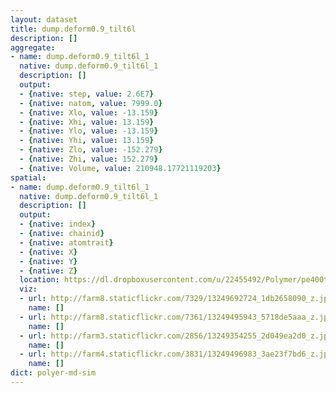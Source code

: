 ```yaml
---
layout: dataset
title: dump.deform0.9_tilt6l
description: []
aggregate:
- name: dump.deform0.9_tilt6l_1
  native: dump.deform0.9_tilt6l_1
  description: []
  output:
  - {native: step, value: 2.6E7}
  - {native: natom, value: 7999.0}
  - {native: Xlo, value: -13.159}
  - {native: Xhi, value: 13.159}
  - {native: Ylo, value: -13.159}
  - {native: Yhi, value: 13.159}
  - {native: Zlo, value: -152.279}
  - {native: Zhi, value: 152.279}
  - {native: Volume, value: 210948.17721119203}
spatial:
- name: dump.deform0.9_tilt6l_1
  native: dump.deform0.9_tilt6l_1
  description: []
  output:
  - {native: index}
  - {native: chainid}
  - {native: atomtrait}
  - {native: X}
  - {native: Y}
  - {native: Z}
  location: https://dl.dropboxusercontent.com/u/22455492/Polymer/pe400tilt6l/dump.deform0.9_tilt6l
  viz:
  - url: http://farm8.staticflickr.com/7329/13249692724_1db2658090_z.jpg
    name: []
  - url: http://farm8.staticflickr.com/7361/13249495943_5718de5aaa_z.jpg
    name: []
  - url: http://farm3.staticflickr.com/2856/13249354255_2d049ea2d0_z.jpg
    name: []
  - url: http://farm4.staticflickr.com/3831/13249496983_3ae23f7bd6_z.jpg
    name: []
dict: polyer-md-sim
---
```

